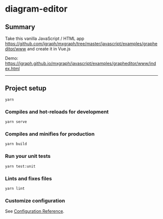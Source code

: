 # diagram-editor

## Summary

Take this vanilla JavaScript / HTML app https://github.com/jgraph/mxgraph/tree/master/javascript/examples/grapheditor/www and create it in Vue.js

Demo: https://jgraph.github.io/mxgraph/javascript/examples/grapheditor/www/index.html

---

## Project setup
```
yarn
```

### Compiles and hot-reloads for development
```
yarn serve
```

### Compiles and minifies for production
```
yarn build
```

### Run your unit tests
```
yarn test:unit
```

### Lints and fixes files
```
yarn lint
```

### Customize configuration
See [Configuration Reference](https://cli.vuejs.org/config/).
